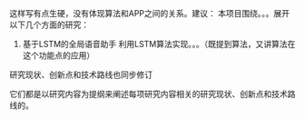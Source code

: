 这样写有点生硬，没有体现算法和APP之间的关系。建议：
本项目围绕。。。展开以下几个方面的研究：

1. 基于LSTM的全局语音助手
   利用LSTM算法实现。。。（既提到算法，又讲算法在这个功能点的应用）

研究现状、创新点和技术路线也同步修订

它们都是以研究内容为提纲来阐述每项研究内容相关的研究现状、创新点和技术路线的。